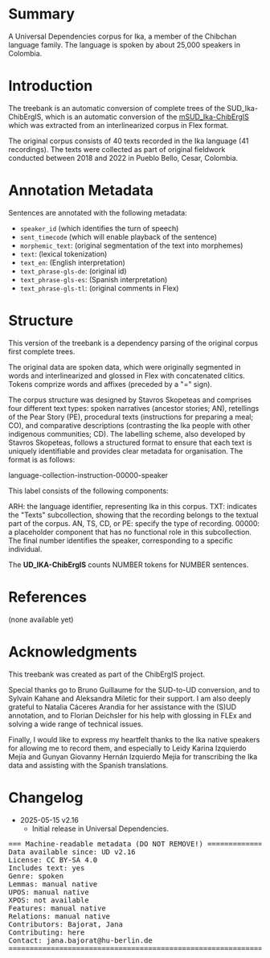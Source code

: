 # Summary

A Universal Dependencies corpus for Ika, a member of the Chibchan language family. The language is spoken by about 25,000 speakers in Colombia.

# Introduction

The treebank is an automatic conversion of complete trees of the SUD_Ika-ChibErgIS, which is an automatic conversion of the [mSUD_Ika-ChibErgIS](https://github.com/surfacesyntacticud/mSUD_Ika-ChibErgIS) which was extracted from an interlinearized corpus in Flex format.

The original corpus consists of 40 texts recorded in the Ika language (41 recordings). The texts were collected as part of original fieldwork conducted between 2018 and 2022 in Pueblo Bello, Cesar, Colombia.



# Annotation Metadata

Sentences are annotated with the following metadata:
 - `speaker_id` (which identifies the turn of speech)
 - `sent_timecode` (which will enable playback of the sentence)
 - `morphemic_text`: (original segmentation of the text into morphemes)
 - `text`: (lexical tokenization)
 - `text_en`: (English interpretation)
 - `text_phrase-gls-de`: (original id)
 - `text_phrase-gls-es`: (Spanish interpretation)
 - `text_phrase-gls-tl`: (original comments in Flex)


# Structure
This version of the treebank is a dependency parsing of the original corpus first complete trees.

The original data are spoken data, which were originally segmented in words and interlinearized and glossed in Flex with concatenated clitics. Tokens comprize words and affixes (preceded by a "=" sign). 

The corpus structure was designed by Stavros Skopeteas and comprises four different text types: spoken narratives (ancestor stories; AN), retellings of the Pear Story (PE), procedural texts (instructions for preparing a meal; CO), and comparative descriptions (contrasting the Ika people with other indigenous communities; CD). The labelling scheme, also developed by Stavros Skopeteas, follows a structured format to ensure that each text is uniquely identifiable and provides clear metadata for organisation. The format is as follows:

language-collection-instruction-00000-speaker

This label consists of the following components:

ARH: the language identifier, representing Ika in this corpus.
TXT: indicates the "Texts" subcollection, showing that the recording belongs to the textual part of the corpus.
AN, TS, CD, or PE: specify the type of recording.
00000: a placeholder component that has no functional role in this subcollection.
The final number identifies the speaker, corresponding to a specific individual.



The **UD_IKA-ChibErgIS** counts NUMBER tokens for NUMBER sentences.

# References

(none available yet)

# Acknowledgments

This treebank was created as part of the ChibErgIS project.

Special thanks go to Bruno Guillaume for the SUD-to-UD conversion, and to Sylvain Kahane and Aleksandra Miletic for their support. I am also deeply grateful to Natalia Cáceres Arandia for her assistance with the (S)UD annotation, and to Florian Deichsler for his help with glossing in FLEx and solving a wide range of technical issues.

Finally, I would like to express my heartfelt thanks to the Ika native speakers for allowing me to record them, and especially to Leidy Karina Izquierdo Mejía and Gunyan Giovanny Hernán Izquierdo Mejía for transcribing the Ika data and assisting with the Spanish translations.

# Changelog

* 2025-05-15 v2.16
  * Initial release in Universal Dependencies.


<pre>
=== Machine-readable metadata (DO NOT REMOVE!) ================================
Data available since: UD v2.16
License: CC BY-SA 4.0
Includes text: yes
Genre: spoken
Lemmas: manual native
UPOS: manual native
XPOS: not available
Features: manual native
Relations: manual native
Contributors: Bajorat, Jana
Contributing: here
Contact: jana.bajorat@hu-berlin.de
===============================================================================
</pre>
